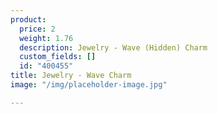 ```yaml
---
product:
  price: 2
  weight: 1.76
  description: Jewelry - Wave (Hidden) Charm
  custom_fields: []
  id: "400455"
title: Jewelry - Wave Charm
image: "/img/placeholder-image.jpg"

---
```

